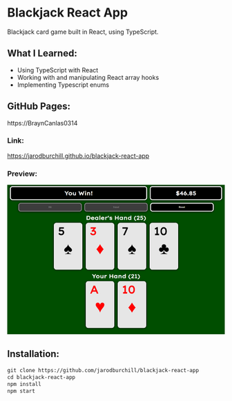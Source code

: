 # Blackjack React App
Blackjack card game built in React, using TypeScript.
## What I Learned:
- Using TypeScript with React
- Working with and manipulating React array hooks
- Implementing Typescript enums
## GitHub Pages:
https://BraynCanlas0314
### Link:
https://jarodburchill.github.io/blackjack-react-app
### Preview:
![alt text](preview.png "Preview Image")
## Installation: 
```
git clone https://github.com/jarodburchill/blackjack-react-app
cd blackjack-react-app
npm install
npm start
```
